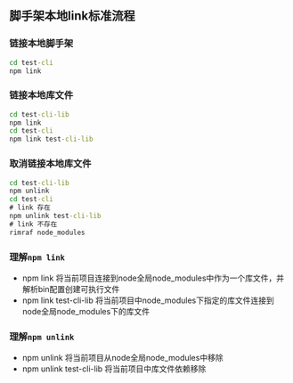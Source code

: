 ## 脚手架本地link标准流程

### 链接本地脚手架
```cmd
cd test-cli
npm link
```

### 链接本地库文件
```cmd
cd test-cli-lib
npm link
cd test-cli
npm link test-cli-lib
```

### 取消链接本地库文件
```cmd
cd test-cli-lib
npm unlink
cd test-cli
# link 存在
npm unlink test-cli-lib
# link 不存在
rimraf node_modules
```

### 理解`npm link`
- npm link 将当前项目连接到node全局node_modules中作为一个库文件，并解析bin配置创建可执行文件
- npm link test-cli-lib 将当前项目中node_modules下指定的库文件连接到node全局node_modules下的库文件

### 理解`npm unlink`
- npm unlink 将当前项目从node全局node_modules中移除
- npm unlink test-cli-lib 将当前项目中库文件依赖移除
